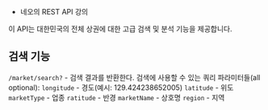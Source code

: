 - 네오의 REST API 강의


이 API는 대한민국의 전체 상권에 대한 고급 검색 및 분석 기능을 제공합니다.
## 검색 기능
`/market/search?` - 검색 결과를 반환한다.
검색에 사용할 수 있는 쿼리 파라미터들(all optional):
`longitude` - 경도(예시: 129.424238652005)
`latitude` - 위도 
`marketType` - 업종
`ratitude` - 반경
`marketName` - 상호명
`region` - 지역



